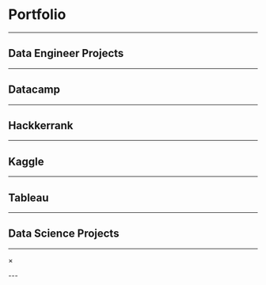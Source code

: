 # Portfolio

---
## Data Engineer Projects
---
## Datacamp
---
## Hackkerrank
---
## Kaggle
---
## Tableau
---
## Data Science Projects
---
<!-- The Modal -->
<div id="modal-container" class="modal">

  <!-- The Close Button -->
  <span class="close">&times;</span>

  <!-- Modal Content (The Image) -->
  <img class="modal-content" id="img-modal">

  <!-- Modal Caption (Image Text) -->
  <div id="caption"></div>
</div>
---
<p>
</p>
